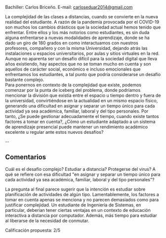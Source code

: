 ﻿Bachiller: Carlos Briceño.
E-mail: carloseduar2014@gmail.com

La complejidad de las clases a distancias, cuando se convierte en la nueva realidad del estudiante.
A razón de la pandemia provocada por el COVID-19 son muchos los cambios drásticos que la sociedad actual hemos tenido que enfrentar. Entre ellos y los más notorios como estudiantes, es sin duda alguna enfrentarse a nuevas modalidades de aprendizaje, donde se ha dado un giro de 180 grados en como interactuamos con nuestros profesores, compañero y con la misma Universidad, dejando atrás las instalaciones u espacios universitarios, por aulas y sitios virtuales en la red. Aunque no aparenta ser un desafío difícil para la sociedad digital que lleva años existiendo, hay aspectos que no se toman mucho en cuenta y son aquellos de carácter social, económico e incluso emocionales que enfrentamos los estudiantes, a tal punto que podría considerarse un desafío bastante complejo.   
Para ponernos en contexto de la complejidad que existe, podemos comenzar por la punta de iceberg del problema, donde podríamos mencionar la división que existía entre el espacio u tiempo dentro y fuera de la universidad, convirtiéndose en la actualidad en un mismo espacio físico, generando una dificultad en asignar y separar un tiempo único para cada actividad ya sea académica, familiar, laboral y del tipo personales. Por tanto, ¿Se puede gestionar adecuadamente el tiempo, cuando existe tantos factores a tomar en cuenta?, ¿Cómo un estudiante adaptado a un sistema de aprendizaje presencial puede mantener un rendimiento académico excelente u regular ante estos nuevos desafíos? 


-- 

## Comentarios

Cuál es el desafío complejo? Estudiar a distancia? Protegerse del virus? A qué se refiere con esa dificultad "en asignar y separar un tiempo único para cada actividad ya sea académica, familiar, laboral y del tipo personales"? 

La pregunta al final parece sugerir que la intención es estudiar sobre planificación de actividades de algún tipo. Lamentablemente, los factores a tomar en cuenta apenas se menciona y no parecen demasiados como para justificar complejidad. Un estudiante de Ingeniería de Sistemas, en particular, deberían tener ciertas ventajas en un contexto de educación interactiva a distancia por computador. Además, más tiempo para estudiar al liberarse de la necesidad de conmutar. 


Calificación propuesta: 2/5

